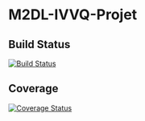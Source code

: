 # M2DL-IVVQ-Projet


## Build Status
[![Build Status](https://travis-ci.org/NitriKx/M2DL-IVVQ-Running-Lama.svg?branch=master)](https://travis-ci.org/NitriKx/M2DL-IVVQ-Running-Lama)

## Coverage
[![Coverage Status](https://coveralls.io/repos/NitriKx/M2DL-IVVQ-Running-Lama/badge.svg?branch=pre-prod&service=github)](https://coveralls.io/github/NitriKx/M2DL-IVVQ-Running-Lama?branch=pre-prod)
